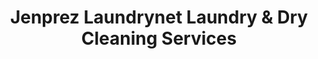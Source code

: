 ---
title: "Jenprez Laundrynet Laundry & Dry Cleaning Services"
url: /angeles/jenprez-laundrynet-laundry-und-dry-cleaning-services/
shop: Wäscherei
---